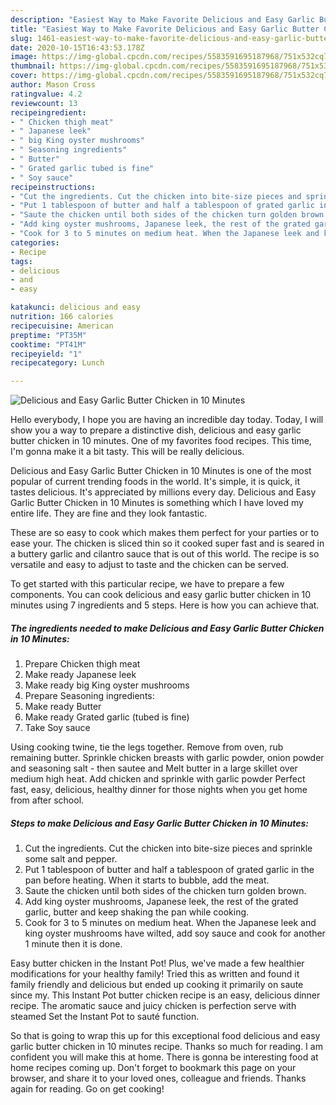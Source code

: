 ```yaml
---
description: "Easiest Way to Make Favorite Delicious and Easy Garlic Butter Chicken in 10 Minutes"
title: "Easiest Way to Make Favorite Delicious and Easy Garlic Butter Chicken in 10 Minutes"
slug: 1461-easiest-way-to-make-favorite-delicious-and-easy-garlic-butter-chicken-in-10-minutes
date: 2020-10-15T16:43:53.178Z
image: https://img-global.cpcdn.com/recipes/5583591695187968/751x532cq70/delicious-and-easy-garlic-butter-chicken-in-10-minutes-recipe-main-photo.jpg
thumbnail: https://img-global.cpcdn.com/recipes/5583591695187968/751x532cq70/delicious-and-easy-garlic-butter-chicken-in-10-minutes-recipe-main-photo.jpg
cover: https://img-global.cpcdn.com/recipes/5583591695187968/751x532cq70/delicious-and-easy-garlic-butter-chicken-in-10-minutes-recipe-main-photo.jpg
author: Mason Cross
ratingvalue: 4.2
reviewcount: 13
recipeingredient:
- " Chicken thigh meat"
- " Japanese leek"
- " big King oyster mushrooms"
- " Seasoning ingredients"
- " Butter"
- " Grated garlic tubed is fine"
- " Soy sauce"
recipeinstructions:
- "Cut the ingredients. Cut the chicken into bite-size pieces and sprinkle some salt and pepper."
- "Put 1 tablespoon of butter and half a tablespoon of grated garlic in the pan before heating. When it starts to bubble, add the meat."
- "Saute the chicken until both sides of the chicken turn golden brown."
- "Add king oyster mushrooms, Japanese leek, the rest of the grated garlic, butter and keep shaking the pan while cooking."
- "Cook for 3 to 5 minutes on medium heat. When the Japanese leek and king oyster mushrooms have wilted, add soy sauce and cook for another 1 minute then it is done."
categories:
- Recipe
tags:
- delicious
- and
- easy

katakunci: delicious and easy 
nutrition: 166 calories
recipecuisine: American
preptime: "PT35M"
cooktime: "PT41M"
recipeyield: "1"
recipecategory: Lunch

---
```



![Delicious and Easy Garlic Butter Chicken in 10 Minutes](https://img-global.cpcdn.com/recipes/5583591695187968/751x532cq70/delicious-and-easy-garlic-butter-chicken-in-10-minutes-recipe-main-photo.jpg)

Hello everybody, I hope you are having an incredible day today. Today, I will show you a way to prepare a distinctive dish, delicious and easy garlic butter chicken in 10 minutes. One of my favorites food recipes. This time, I'm gonna make it a bit tasty. This will be really delicious.

Delicious and Easy Garlic Butter Chicken in 10 Minutes is one of the most popular of current trending foods in the world. It's simple, it is quick, it tastes delicious. It's appreciated by millions every day. Delicious and Easy Garlic Butter Chicken in 10 Minutes is something which I have loved my entire life. They are fine and they look fantastic.

These are so easy to cook which makes them perfect for your parties or to ease your. The chicken is sliced thin so it cooked super fast and is seared in a buttery garlic and cilantro sauce that is out of this world. The recipe is so versatile and easy to adjust to taste and the chicken can be served.


To get started with this particular recipe, we have to prepare a few components. You can cook delicious and easy garlic butter chicken in 10 minutes using 7 ingredients and 5 steps. Here is how you can achieve that.

<!--inarticleads1-->

##### The ingredients needed to make Delicious and Easy Garlic Butter Chicken in 10 Minutes:

1. Prepare  Chicken thigh meat
1. Make ready  Japanese leek
1. Make ready  big King oyster mushrooms
1. Prepare  Seasoning ingredients:
1. Make ready  Butter
1. Make ready  Grated garlic (tubed is fine)
1. Take  Soy sauce


Using cooking twine, tie the legs together. Remove from oven, rub remaining butter. Sprinkle chicken breasts with garlic powder, onion powder and seasoning salt - then sautee and Melt butter in a large skillet over medium high heat. Add chicken and sprinkle with garlic powder Perfect fast, easy, delicious, healthy dinner for those nights when you get home from after school. 

<!--inarticleads2-->

##### Steps to make Delicious and Easy Garlic Butter Chicken in 10 Minutes:

1. Cut the ingredients. Cut the chicken into bite-size pieces and sprinkle some salt and pepper.
1. Put 1 tablespoon of butter and half a tablespoon of grated garlic in the pan before heating. When it starts to bubble, add the meat.
1. Saute the chicken until both sides of the chicken turn golden brown.
1. Add king oyster mushrooms, Japanese leek, the rest of the grated garlic, butter and keep shaking the pan while cooking.
1. Cook for 3 to 5 minutes on medium heat. When the Japanese leek and king oyster mushrooms have wilted, add soy sauce and cook for another 1 minute then it is done.


Easy butter chicken in the Instant Pot! Plus, we&#39;ve made a few healthier modifications for your healthy family! Tried this as written and found it family friendly and delicious but ended up cooking it primarily on saute since my. This Instant Pot butter chicken recipe is an easy, delicious dinner recipe. The aromatic sauce and juicy chicken is perfection serve with steamed Set the Instant Pot to sauté function. 

So that is going to wrap this up for this exceptional food delicious and easy garlic butter chicken in 10 minutes recipe. Thanks so much for reading. I am confident you will make this at home. There is gonna be interesting food at home recipes coming up. Don't forget to bookmark this page on your browser, and share it to your loved ones, colleague and friends. Thanks again for reading. Go on get cooking!
